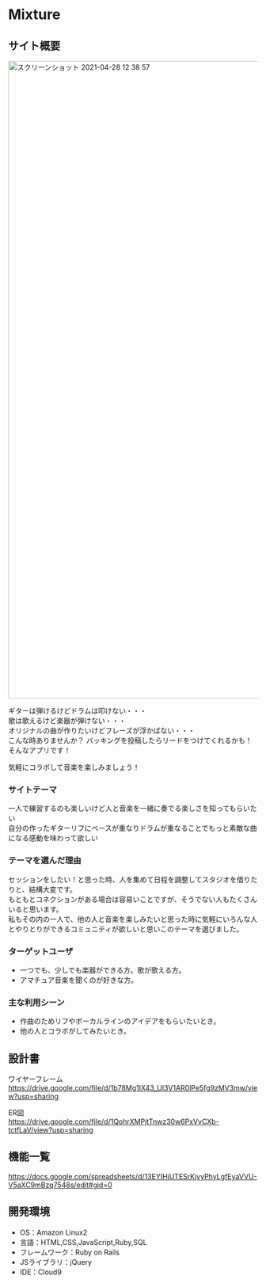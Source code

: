 # Mixture

## サイト概要
<img width="1288" alt="スクリーンショット 2021-04-28 12 38 57" src="https://user-images.githubusercontent.com/76772716/116343106-c9058700-a81e-11eb-9727-a8fb1a770083.png">

ギターは弾けるけどドラムは叩けない・・・<br>
歌は歌えるけど楽器が弾けない・・・<br>
オリジナルの曲が作りたいけどフレーズが浮かばない・・・<br>
こんな時ありませんか？
バッキングを投稿したらリードをつけてくれるかも！そんなアプリです！<br>

気軽にコラボして音楽を楽しみましょう！

### サイトテーマ
一人で練習するのも楽しいけど人と音楽を一緒に奏でる楽しさを知ってもらいたい<br>
自分の作ったギターリフにベースが重なりドラムが重なることでもっと素敵な曲になる感動を味わって欲しい

### テーマを選んだ理由
セッションをしたい！と思った時、人を集めて日程を調整してスタジオを借りたりと、結構大変です。<br>
もともとコネクションがある場合は容易いことですが、そうでない人もたくさんいると思います。<br>
私もその内の一人で、他の人と音楽を楽しみたいと思った時に気軽にいろんな人とやりとりができるコミュニティが欲しいと思いこのテーマを選びました。

### ターゲットユーザ
 - 一つでも、少しでも楽器ができる方。歌が歌える方。
 - アマチュア音楽を聞くのが好きな方。

### 主な利用シーン
 - 作曲のためリフやボーカルラインのアイデアをもらいたいとき。
 - 他の人とコラボがしてみたいとき。

## 設計書
ワイヤーフレーム<br>
https://drive.google.com/file/d/1b78Mg1IX43_Ul3V1AR0lPe5fg9zMV3mw/view?usp=sharing

ER図<br>
https://drive.google.com/file/d/1QohrXMPjtTnwz30w6PxVvCXb-tctfLaV/view?usp=sharing

## 機能一覧
https://docs.google.com/spreadsheets/d/13EYIHjUTESrKjvyPhyLgfEyaVVU-V5aXC9mBzq7548s/edit#gid=0

## 開発環境
- OS：Amazon Linux2
- 言語：HTML,CSS,JavaScript,Ruby,SQL
- フレームワーク：Ruby on Rails
- JSライブラリ：jQuery
- IDE：Cloud9
